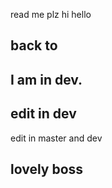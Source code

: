 read me plz
hi
hello
## back to
## I am in dev. 

## edit in dev
edit in master and dev

## lovely boss

